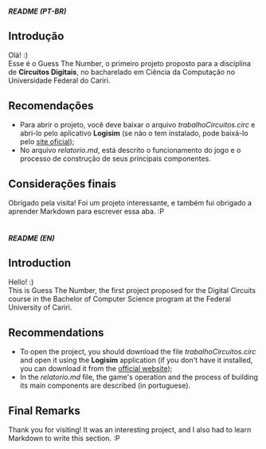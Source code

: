##### README (PT-BR)
## Introdução
Olá! :)  
Esse é o Guess The Number, o primeiro projeto proposto para a disciplina de **Circuitos Digitais**, no bacharelado em Ciência da Computação no Universidade Federal do Cariri.
## Recomendações
- Para abrir o projeto, você deve baixar o arquivo *trabalhoCircuitos.circ* e abri-lo pelo aplicativo **Logisim** (se não o tem instalado, pode baixá-lo pelo [site oficial](http://www.cburch.com/logisim/download.html));
- No arquivo *relatorio.md*, está descrito o funcionamento do jogo e o processo de construção de seus principais componentes.    

## Considerações finais
Obrigado pela visita! Foi um projeto interessante, e também fui obrigado a aprender Markdown para escrever essa aba. :P
‎   
‎   



##### README (EN)
## Introduction
Hello! :)  
This is Guess The Number, the first project proposed for the Digital Circuits course in the Bachelor of Computer Science program at the Federal University of Cariri.

## Recommendations
- To open the project, you should download the file *trabalhoCircuitos.circ* and open it using the **Logisim** application (if you don't have it installed, you can download it from the [official website](http://www.cburch.com/logisim/download.html));
- In the *relatorio.md* file, the game's operation and the process of building its main components are described (in portuguese).

## Final Remarks
Thank you for visiting! It was an interesting project, and I also had to learn Markdown to write this section. :P  
